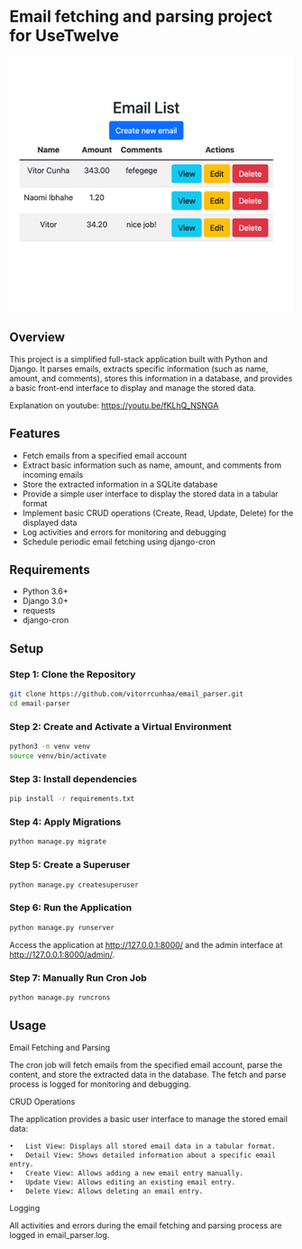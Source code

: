 # Email fetching and parsing project for UseTwelve
![img.png](img.png)

## Overview

This project is a simplified full-stack application built with Python and Django. It parses emails, extracts specific information (such as name, amount, and comments), stores this information in a database, and provides a basic front-end interface to display and manage the stored data.

Explanation on youtube: https://youtu.be/fKLhQ_NSNGA

## Features

- Fetch emails from a specified email account
- Extract basic information such as name, amount, and comments from incoming emails
- Store the extracted information in a SQLite database
- Provide a simple user interface to display the stored data in a tabular format
- Implement basic CRUD operations (Create, Read, Update, Delete) for the displayed data
- Log activities and errors for monitoring and debugging
- Schedule periodic email fetching using django-cron

## Requirements

- Python 3.6+
- Django 3.0+
- requests
- django-cron

## Setup

### Step 1: Clone the Repository

```bash
git clone https://github.com/vitorrcunhaa/email_parser.git
cd email-parser
```

### Step 2: Create and Activate a Virtual Environment

```bash
python3 -m venv venv
source venv/bin/activate
```

### Step 3: Install dependencies

```bash
pip install -r requirements.txt
```

### Step 4: Apply Migrations

```bash
python manage.py migrate
```

### Step 5: Create a Superuser

```bash
python manage.py createsuperuser
```

### Step 6: Run the Application

```bash
python manage.py runserver
```
Access the application at http://127.0.0.1:8000/ and the admin interface at http://127.0.0.1:8000/admin/.

### Step 7: Manually Run Cron Job

```bash
python manage.py runcrons
```

## Usage

Email Fetching and Parsing

The cron job will fetch emails from the specified email account, parse the content, and store the extracted data in the database. The fetch and parse process is logged for monitoring and debugging.

CRUD Operations

The application provides a basic user interface to manage the stored email data:

	•	List View: Displays all stored email data in a tabular format.
	•	Detail View: Shows detailed information about a specific email entry.
	•	Create View: Allows adding a new email entry manually.
	•	Update View: Allows editing an existing email entry.
	•	Delete View: Allows deleting an email entry.

Logging

All activities and errors during the email fetching and parsing process are logged in email_parser.log.